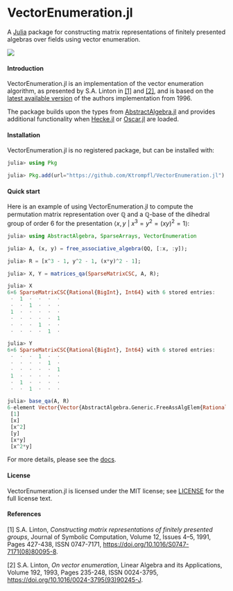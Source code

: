 # VectorEnumeration.jl

A [Julia](https://julialang.org) package for constructing matrix representations of finitely presented algebras over fields using vector enumeration.

[![](https://img.shields.io/badge/docs-dev-blue.svg)](https://ktrompfl.github.io/VectorEnumeration.jl/dev)

#### Introduction
VectorEnumeration.jl is an implementation of the vector enumeration algorithm, as presented by S.A. Linton in [[1]](https://github.com/Ktrompfl/VectorEnumeration.jl#references) and [[2]](https://github.com/Ktrompfl/VectorEnumeration.jl#references), and is based on the [latest available version](https://github.com/gap-packages/ve) of the authors implementation from 1996.

The package builds upon the types from [AbstractAlgebra.jl](https://github.com/Nemocas/AbstractAlgebra.jl) and provides additional functionality when [Hecke.jl](https://github.com/thofma/Hecke.jl) or [Oscar.jl](https://github.com/oscar-system/Oscar.jl) are loaded.

#### Installation
VectorEnumeration.jl is no registered package, but can be installed with:

```julia
julia> using Pkg

julia> Pkg.add(url="https://github.com/Ktrompfl/VectorEnumeration.jl")
```
 
#### Quick start
Here is an example of using VectorEnumeration.jl to compute the permutation matrix representation over $\mathbb{Q}$ and a $\mathbb{Q}$-base of the dihedral group of order 6 for the presentation $\langle x, y\ |\ x^3 = y^2 = (xy)^2 =1 \rangle$:

```julia
julia> using AbstractAlgebra, SparseArrays, VectorEnumeration

julia> A, (x, y) = free_associative_algebra(QQ, [:x, :y]);

julia> R = [x^3 - 1, y^2 - 1, (x*y)^2 - 1];

julia> X, Y = matrices_qa(SparseMatrixCSC, A, R);

julia> X
6×6 SparseMatrixCSC{Rational{BigInt}, Int64} with 6 stored entries:
 ⋅  1  ⋅  ⋅  ⋅  ⋅
 ⋅  ⋅  1  ⋅  ⋅  ⋅
 1  ⋅  ⋅  ⋅  ⋅  ⋅
 ⋅  ⋅  ⋅  ⋅  ⋅  1
 ⋅  ⋅  ⋅  1  ⋅  ⋅
 ⋅  ⋅  ⋅  ⋅  1  ⋅

julia> Y
6×6 SparseMatrixCSC{Rational{BigInt}, Int64} with 6 stored entries:
 ⋅  ⋅  ⋅  1  ⋅  ⋅
 ⋅  ⋅  ⋅  ⋅  1  ⋅
 ⋅  ⋅  ⋅  ⋅  ⋅  1
 1  ⋅  ⋅  ⋅  ⋅  ⋅
 ⋅  1  ⋅  ⋅  ⋅  ⋅
 ⋅  ⋅  1  ⋅  ⋅  ⋅

julia> base_qa(A, R)
6-element Vector{Vector{AbstractAlgebra.Generic.FreeAssAlgElem{Rational{BigInt}}}}:
 [1]
 [x]
 [x^2]
 [y]
 [x*y]
 [x^2*y]
```

For more details, please see the [docs](https://ktrompfl.github.io/VectorEnumeration.jl/dev/).

#### License
VectorEnumeration.jl is licensed under the MIT license; see [LICENSE](./LICENSE) for the full license text.

#### References

[1] S.A. Linton, *Constructing matrix representations of finitely presented groups*,
Journal of Symbolic Computation, Volume 12, Issues 4–5, 1991, Pages 427-438, ISSN 0747-7171,
<https://doi.org/10.1016/S0747-7171(08)80095-8>.

[2] S.A. Linton, *On vector enumeration*, 
Linear Algebra and its Applications, Volume 192, 1993, Pages 235-248, ISSN 0024-3795,
<https://doi.org/10.1016/0024-3795(93)90245-J>.